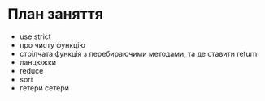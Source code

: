 # План заняття

- use strict
- про чисту функцію
- стрілчата функція з перебираючими методами, та де ставити return
- ланцюжки
- reduce
- sort
- гетери сетери
